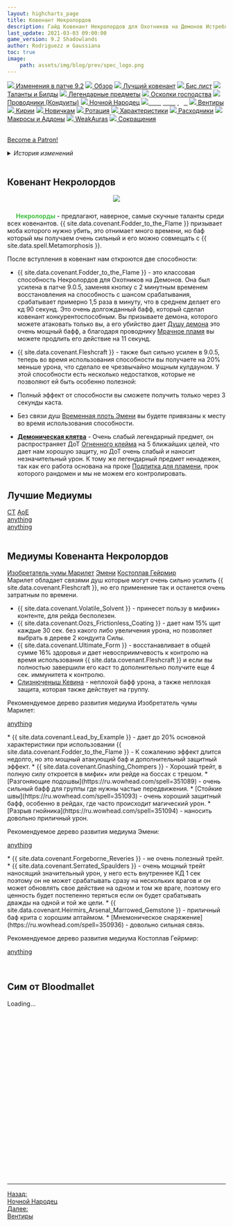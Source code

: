 ```yaml
---
layout: highcharts_page
title: Ковенант Некролордов
description: Гайд Ковенант Некролордов для Охотников на Демонов Истребление 9.2 PvE Shadowlands
last_update: 2021-03-03 09:00:00
game_version: 9.2 Shadowlands 
author: Rodriguezz и Gaussiana
toc: true
image:
    path: assets/img/blog/prev/spec_logo.png
---
```


<div id="smooth-nav-outer">
<a href="{{ site.url }}/guide/havoc/changes-patch.html"><img src="https://wow.zamimg.com/images/wow/icons/medium/inv_misc_spyglass_02.jpg"> Изменения в патче 9.2</a>
<a href="{{ site.url }}/guide/havoc/overview.html"><img src="https://wow.zamimg.com/images/wow/icons/medium/inv_misc_spyglass_02.jpg"> Обзор</a>
<a href="{{ site.url }}/guide/havoc/best-covenant-shadowlands.html"><img src="https://wow.zamimg.com/images/wow/icons/medium/achievement_mythicdungeons_shadowlands.jpg"> Лучший ковенант</a>
<a href="{{ site.url }}/guide/havoc/gear.html"><img src="https://wow.zamimg.com/images/wow/icons/medium/inv_chest_chain_03.jpg"> Бис лист</a>
<a href="{{ site.url }}/guide/havoc/talent-builds.html"><img src="https://wow.zamimg.com/images/wow/icons/medium/ability_marksmanship.jpg"> Таланты и Билды</a>
<a href="{{ site.url }}/guide/havoc/legendaries-shadowlands.html"><img src="https://wow.zamimg.com/images/wow/icons/medium/runesmith_icon.jpg"> Легендарные предметы</a>
<a href="{{ site.url }}/guide/havoc/domination-set-bonuses.html"><img src="https://wow.zamimg.com/images/wow/icons/medium/wow_token01.jpg"> Осколки господства</a>
<a href="{{ site.url }}/guide/havoc/conduits-shadowlands.html"><img src="https://wow.zamimg.com/images/wow/icons/medium/ability_rogue_rollthebones02.jpg"> Проводники (Кондуиты)</a>
<a href="{{ site.url }}/guide/havoc/night-fae.html"><img src="https://wow.zamimg.com/images/wow/icons/medium/ui_sigil_nightfae.jpg"> Ночной Народец</a>
<a href="{{ site.url }}/guide/havoc/necrolord.html"><img src="https://wow.zamimg.com/images/wow/icons/medium/ui_sigil_necrolord.jpg"><span style="color: white;"> Некролорды</span></a>
<a href="{{ site.url }}/guide/havoc/venthyr.html"><img src="https://wow.zamimg.com/images/wow/icons/medium/ui_sigil_venthyr.jpg"> Вентиры</a>
<a href="{{ site.url }}/guide/havoc/kyrian.html"><img src="https://wow.zamimg.com/images/wow/icons/medium/ui_sigil_kyrian.jpg"> Кирии</a>
<a href="{{ site.url }}/guide/havoc/beginners.html"><img src="https://wow.zamimg.com/images/wow/icons/medium/spell_lifegivingseed.jpg"> Новичкам</a>
<a href="{{ site.url }}/guide/havoc/rotation-priority.html"><img src="https://wow.zamimg.com/images/wow/icons/medium/spell_mekkatorque_bot_bluegear.jpg"> Ротация</a>
<a href="{{ site.url }}/guide/havoc/stats.html"><img src="https://wow.zamimg.com/images/wow/icons/medium/inv_inscription_80_warscroll_intellect.jpg"> Характеристики</a>
<a href="{{ site.url }}/guide/havoc/consumables.html"><img src="https://wow.zamimg.com/images/wow/icons/medium/inv_potion_92.jpg"> Расходники</a>
<a href="{{ site.url }}/guide/havoc/macros-addons.html"><img src="https://wow.zamimg.com/images/wow/icons/medium/inv_eng_gearspringparts.jpg"> Макросы и Аддоны</a>
<a href="{{ site.url }}/guide/havoc/weakauras.html"><img src="https://wow.zamimg.com/images/wow/icons/medium/spell_holy_auramastery.jpg"> WeakAuras</a>
<a href="{{ site.url }}/guide/havoc/common-terms.html"><img src="https://wow.zamimg.com/images/wow/icons/medium/ui_chat.jpg"> Сокращения</a>
</div>
<br>

<a href="https://www.patreon.com/bePatron?u=43917749"  data-patreon-widget-type="become-patron-button">Become a Patron!</a><script async src="https://c6.patreon.com/becomePatronButton.bundle.js"></script>

<details>
 <summary><i>История изменений</i></summary>
    <details open>
     <summary><i>Патч 9.1</i></summary>
      <ul>
        <li>Легендарный предмет ковенанта <span class="covenant-necrolord">Некролордов</span> <a href="https://ru.wowhead.com/spell=355996">Демоническая клятва</a>: Когда демон, призванный <a href="https://ru.wowhead.com/spell=329554">Подпиткой для пламени</a>, взрывается, к 5 находящемуся рядом противнику применяется <a href="https://ru.wowhead.com/spell=178940">Огненное клеймо</a>. Время действия – 5 секунд. Кроме того, время действия <a href="https://ru.wowhead.com/spell=178940">Огненное клеймо</a> увеличивается на 8 секунд.</li> 
      </ul>
    </details>
</details>
<br>

## Ковенант Некролордов
<p align="center" width="100%"> <img src="{{ site.url }}/assets/img/blog/conduits/necrolord_logo.png"> </p>

<span style="color:#40bf40;font-size:1em;"><img src="{{ site.url }}/assets/img/guide/havoc/nekrolords.png" width="16" height="24"> <b>Некролорды</b></span> - предлагают, наверное, самые скучные таланты среди всех ковенантов. {{ site.data.covenant.Fodder_to_the_Flame }} призывает моба которого нужно убить, это отнимает много времени, но баф который мы получаем очень сильный и его можно совмещать с {{ site.data.spell.Metamorphosis }}. 

После вступления в ковенант нам откроются две способности:
* {{ site.data.covenant.Fodder_to_the_Flame }} - это классовая способность Некролордов для Охотников на Демонов. Она был усилена в патче 9.0.5, заменяя кнопку с 2 минутным временем восстановления на способность с шансом 
срабатывания, срабатывает примерно 1,5 раза в минуту, что в среднем делает его кд 90 секунд. Это очень долгожданный бафф, который сделал ковенант конкурентоспособным. 
Вы призываете демона, которого можете атаковать только вы, а его убийство дает [Душу демона](https://ru.wowhead.com/spell=347765) это очень мощный бафф, 
а благодаря проводнику [Мрачное пламя](https://ru.wowhead.com/spell=340063) вы можете продлить его действие на 11 секунд.
* {{ site.data.covenant.Fleshcraft }} - также был сильно усилен в 9.0.5, теперь во время использования способности вы получаете на 20% меньше урона, 
что сделало ее чрезвычайно мощным кулдауном. У этой способности есть несколько недостатков, которые не позволяют ей быть особенно полезной:
* Полный эффект от способности вы сможете получить только через 3 секунды каста.
* Без связи душ [Временная плоть Эмени](https://ru.wowhead.com/spell=341650) вы будете привязаны к месту во время использования способности.

* <span class="q5"><strong>[Демоническая клятва](https://ru.wowhead.com/spell=355996/demonic-oath)</strong></span> - Очень слабый легендарный предмет, он распространяет ДоТ [Огненного клейма](https://ru.wowhead.com/spell=204021) на 5 ближайших целей, что дает нам хорошую защиту, но ДоТ очень слабый и наносит незначительный урон. К тому же легендарный предмет ненадежен, так как его работа основана на проке [Подпитка для пламени](https://ru.wowhead.com/spell=329554), прок которого рандомен и мы не можем его контролировать.

## Лучшие Медиумы

<div class="tabs" id="tabs-2">
    <div class="tabs__nav">
      <a class="tabs__link tabs__link_active" href="#content-33">СТ</a>
      <a class="tabs__link" href="#content-44">АоЕ</a>
    </div>
    <div class="tabs__content">
      <div class="tabs__pane tabs__pane_show" id="content-33">
        <a href="https://ru.wowhead.com/soulbind-calc/embed/necrolord/plague-deviser-marileth/demon-hunter/AwaWZr4BJStvCBMFLR8IFTBfCCUszwgiFSr6CCUq7wg" target="blank">anything</a>
      </div>
      <div class="tabs__pane" id="content-44">
        <a href="https://ru.wowhead.com/soulbind-calc/embed/necrolord/bonesmith-heirmir/demon-hunter/AwaW6pYBBStvCBIFLR8IJTBfCCMVKvoIJSrvCDV2AAg" target="blank">anything</a>
      </div>
    </div>
  </div>
<br>

## Медиумы Ковенанта Некролордов

<div class="tabs" id="tabs-1">
    <div class="tabs__nav">
      <a class="tabs__link tabs__link_active" href="#content-2">Изобретатель чумы Марилет</a>
      <a class="tabs__link" href="#content-1">Эмени</a>
	  <a class="tabs__link" href="#content-3">Костоплав Гейрмир</a>
    </div>
    <div class="tabs__content">
      <div class="tabs__pane tabs__pane_show" id="content-2">
<div class="tabs_in" markdown="1">	  
Марилет обладает связями душ которые могут очень сильно усилить {{ site.data.covenant.Fleshcraft }}, но его применение так и останется очень затратным по времени.

* {{ site.data.covenant.Volatile_Solvent }} - принесет пользу в мифиик+ контенте, для рейда бесполезен.
* {{ site.data.covenant.Oozs_Frictionless_Coating }} - дает нам 15% щит каждые 30 сек. без какого либо увеличения урона, но позволяет выбрать в дереве 2 кондуита Силы.
* {{ site.data.covenant.Ultimate_Form }} - восстанавливает в общей сумме 16% здоровья и дает невосприимчевость к контролю на время 
использования {{ site.data.covenant.Fleshcraft }} и если вы полностью завершили его каст то дополнительно получите еще 4 сек. иммунитета к контролю.
* [Слизнюченыш Кевина](https://ru.wowhead.com/spell=352110) - неплохой бафф урона, а также неплохая защита, которая также действует на группу.

Рекомендуемое дерево развития медиума Изобретатель чумы Марилет:

<a href="https://ru.wowhead.com/soulbind-calc/embed/necrolord/plague-deviser-marileth/demon-hunter/AwaWZr4BJStvCBMFLR8IFTBfCCUszwgiFSr6CCUq7wg" target="blank">anything</a>
</div>      
	  </div>
      <div class="tabs__pane" id="content-1">
<div class="tabs_in" markdown="1">	
* {{ site.data.covenant.Lead_by_Example }} - дает до 20% основной характеристики при использовании {{ site.data.covenant.Fodder_to_the_Flame }} - К сожалению эффект длится недолго, но это мощный атакующий баф и дополнительный защитный эффект.
* {{ site.data.covenant.Gnashing_Chompers }} - Хороший трейт, в полную силу откроется в мифик+ или рейде на боссах с трешом.
* [Разгоняющие подошвы](https://ru.wowhead.com/spell=351089) - очень сильный бафф для группы где нужны частые передвижения.
* [Стойкие швы](https://ru.wowhead.com/spell=351093) - очень хороший защитный бафф, особенно в рейдах, где часто происходит магический урон.
* [Разрыв гнойника](https://ru.wowhead.com/spell=351094) - наносить довольно приличный урон.

Рекомендуемое дерево развития медиума Эмени:

<a href="https://ru.wowhead.com/soulbind-calc/embed/necrolord/emeni/demon-hunter/AwaWar4CBStvCCUrkwgSBS0fCCUwXwgiFSr6CCUq7wg" target="blank">anything</a>
</div>     
	 </div>
	  <div class="tabs__pane" id="content-3">
<div class="tabs_in" markdown="1">
* {{ site.data.covenant.Forgeborne_Reveries }} - не очень полезный трейт.
* {{ site.data.covenant.Serrated_Spaulders }} - очень мощный трейт наносящий значительный урон, у него есть внутреннее КД 1 сек поэтому он не может срабатывать сразу на нескольких врагов и он может обновлять свое действие на одном и том же враге, поэтому его ценность будет постепенно теряться если он будет срабатывать дважды на одной и той же цели. 
* {{ site.data.covenant.Heirmirs_Arsenal_Marrowed_Gemstone }} - приличный баф крита с хорошим аптаймом.
* [Мнемоническое снаряжение](https://ru.wowhead.com/spell=350936) - довольно сильная связь.

Рекомендуемое дерево развития медиума Костоплав Гейрмир:

<a href="https://ru.wowhead.com/soulbind-calc/embed/necrolord/bonesmith-heirmir/demon-hunter/AwaW6pYBBStvCBIFLR8IJTBfCCMVKvoIJSrvCDV2AAg" target="blank">anything</a>
</div>      
	  </div>
    </div>
  </div>
<br>

## Сим от Bloodmallet

<div class="bloodmallet_chart" id="wowhead-guid-1634795572276-1634795567000-1277055173-4" data-wow-class="demon_hunter" data-wow-spec="havoc" data-axis-color="#9d9d9d" 
data-background-color="#242424" data-chart-mode="nodes" data-covenant="Necrolord" data-font-color="#ccc" data-type="soul_binds" data-highcharts-chart="0" style="overflow: hidden; height: 410px;" 
data-language="ru" data-entries="10">Loading...</div>

<hr>

<div class="minibox minibox-left"><a href="{{ site.url }}/guide/havoc/night-fae.html">Назад:<br>Ночной Народец</a></div> 
<div class="minibox"><a href="{{ site.url }}/guide/havoc/venthyr.html">Далее:<br>Вентиры</a></div>

<br>

<script>
    var $tabs = function (target) {
      var
        _elemTabs = (typeof target === 'string' ? document.querySelector(target) : target),
        _eventTabsShow,
        _showTab = function (tabsLinkTarget) {
          var tabsPaneTarget, tabsLinkActive, tabsPaneShow;
          tabsPaneTarget = document.querySelector(tabsLinkTarget.getAttribute('href'));
          tabsLinkActive = tabsLinkTarget.parentElement.querySelector('.tabs__link_active');
          tabsPaneShow = tabsPaneTarget.parentElement.querySelector('.tabs__pane_show');
          // если следующая вкладка равна активной, то завершаем работу
          if (tabsLinkTarget === tabsLinkActive) {
            return;
          }
          // удаляем классы у текущих активных элементов
          if (tabsLinkActive !== null) {
            tabsLinkActive.classList.remove('tabs__link_active');
          }
          if (tabsPaneShow !== null) {
            tabsPaneShow.classList.remove('tabs__pane_show');
          }
          // добавляем классы к элементам (в завимости от выбранной вкладки)
          tabsLinkTarget.classList.add('tabs__link_active');
          tabsPaneTarget.classList.add('tabs__pane_show');
          document.dispatchEvent(_eventTabsShow);
        },
        _switchTabTo = function (tabsLinkIndex) {
          var tabsLinks = _elemTabs.querySelectorAll('.tabs__link');
          if (tabsLinks.length > 0) {
            if (tabsLinkIndex > tabsLinks.length) {
              tabsLinkIndex = tabsLinks.length;
            } else if (tabsLinkIndex < 1) {
              tabsLinkIndex = 1;
            }
            _showTab(tabsLinks[tabsLinkIndex - 1]);
          }
        };

      _eventTabsShow = new CustomEvent('tab.show', { detail: _elemTabs });

      _elemTabs.addEventListener('click', function (e) {
        var tabsLinkTarget = e.target;
        // завершаем выполнение функции, если кликнули не по ссылке
        if (!tabsLinkTarget.classList.contains('tabs__link')) {
          return;
        }
        // отменяем стандартное действие
        e.preventDefault();
        _showTab(tabsLinkTarget);
      });

      return {
        showTab: function (target) {
          _showTab(target);
        },
        switchTabTo: function (index) {
          _switchTabTo(index);
        }
      }

    };

    (function () {
      var
        nameKey = 'mytabs2',
        mytabs = {},
        mytabsStorage = {},
        listTabs = document.querySelectorAll('.tabs');

      for (var i = 0, length = listTabs.length; i < length; i++) {
        if (listTabs[i].id) {
          mytabs[listTabs[i].id] = $tabs(listTabs[i]);
        }
      }
      if (localStorage.getItem(nameKey)) {
        mytabsStorage = JSON.parse(localStorage.getItem(nameKey));
        for (var key in mytabsStorage) {
          if (mytabs.hasOwnProperty(key)) {
            mytabs[key].showTab(document.querySelector('[href="' + mytabsStorage[key] + '"]'));
          }
        }
      }
      document.addEventListener('tab.show', function (e) {
        mytabsStorage[e.detail.closest('.tabs').getAttribute('id')] = e.detail.querySelector('.tabs__link_active').getAttribute('href');
        localStorage.setItem(nameKey, JSON.stringify(mytabsStorage));
      })
    })();
</script>	